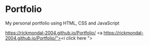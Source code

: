 # Portfolio
My personal portfolio using HTML, CSS and JavaScript

https://rickmondal-2004.github.io/Portfolio/
 <a https://rickmondal-2004.github.io/Portfolio/"><i click here "></i></a>
